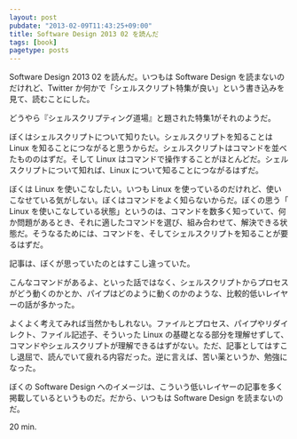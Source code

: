 ```yaml
---
layout: post
pubdate: "2013-02-09T11:43:25+09:00"
title: Software Design 2013 02 を読んだ
tags: [book]
pagetype: posts
---
```

Software Design 2013 02 を読んだ。いつもは Software Design を読まないのだけれど、Twitter か何かで「シェルスクリプト特集が良い」という書き込みを見て、読むことにした。

どうやら『シェルスクリプティング道場』と題された特集1がそれのようだ。

ぼくはシェルスクリプトについて知りたい。シェルスクリプトを知ることは Linux を知ることにつながると思うからだ。シェルスクリプトはコマンドを並べたもののはずだ。そして Linux はコマンドで操作することがほとんどだ。シェルスクリプトについて知れば、Linux について知ることにつながるはずだ。

ぼくは Linux を使いこなしたい。いつも Linux を使っているのだけれど、使いこなせている気がしない。ぼくはコマンドをよく知らないからだ。ぼくの思う「 Linux を使いこなしている状態」というのは、コマンドを数多く知っていて、何か問題があるとき、それに適したコマンドを選び、組み合わせて、解決できる状態だ。そうなるためには、コマンドを、そしてシェルスクリプトを知ることが要るはずだ。

記事は、ぼくが思っていたのとはすこし違っていた。

こんなコマンドがあるよ、といった話ではなく、シェルスクリプトからプロセスがどう動くのかとか、パイプはどのように動くのかのような、比較的低いレイヤーの話が多かった。

よくよく考えてみれば当然かもしれない。ファイルとプロセス、パイプやリダイレクト、ファイル記述子、そういった Linux の基礎となる部分を理解せずして、コマンドやシェルスクリプトが理解できるはずがない。ただ、記事としてはすこし退屈で、読んでいて疲れる内容だった。逆に言えば、苦い薬というか、勉強になった。

ぼくの Software Design へのイメージは、こういう低いレイヤーの記事を多く掲載しているというものだ。だから、いつもは Software Design を読まないのだ。

20 min.
